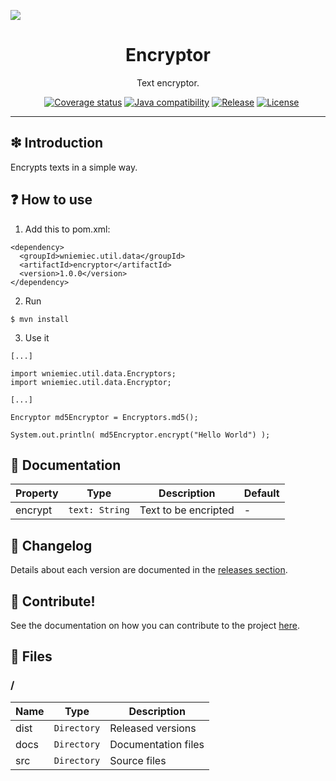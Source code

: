 ![](https://github.com/wniemiec-util-data/encryptor/blob/master/docs/img/logo/logo.jpg)

<h1 align='center'>Encryptor</h1>
<p align='center'>Text encryptor.</p>
<p align="center">
	<a href="https://github.com/wniemiec-util-data/encryptor/actions/workflows/windows.yml"><img src="https://github.com/wniemiec-util-data/encryptor/actions/workflows/windows.yml/badge.svg" alt=""></a>
	<a href="https://github.com/wniemiec-util-data/encryptor/actions/workflows/macos.yml"><img src="https://github.com/wniemiec-util-data/encryptor/actions/workflows/macos.yml/badge.svg" alt=""></a>
	<a href="https://github.com/wniemiec-util-data/encryptor/actions/workflows/ubuntu.yml"><img src="https://github.com/wniemiec-util-data/encryptor/actions/workflows/ubuntu.yml/badge.svg" alt=""></a>
	<a href="https://codecov.io/gh/wniemiec-util-data/encryptor"><img src="https://codecov.io/gh/wniemiec-util-data/encryptor/branch/master/graph/badge.svg?token=R2SFS4SP86" alt="Coverage status"></a>
	<a href="http://java.oracle.com"><img src="https://img.shields.io/badge/java-11+-D0008F.svg" alt="Java compatibility"></a>
	<a href="https://github.com/wniemiec-util-data/encryptor/releases"><img src="https://img.shields.io/github/v/release/wniemiec-util-data/encryptor" alt="Release"></a>
	<a href="https://github.com/wniemiec-util-data/encryptor/blob/master/LICENSE"><img src="https://img.shields.io/github/license/wniemiec-util-data/encryptor" alt="License"></a>
</p>
<hr />

## ❇ Introduction
Encrypts texts in a simple way.

## ❓ How to use
1. Add this to pom.xml:
```
<dependency>
  <groupId>wniemiec.util.data</groupId>
  <artifactId>encryptor</artifactId>
  <version>1.0.0</version>
</dependency>
```

2. Run
```
$ mvn install
```

3. Use it
```
[...]

import wniemiec.util.data.Encryptors;
import wniemiec.util.data.Encryptor;

[...]

Encryptor md5Encryptor = Encryptors.md5();

System.out.println( md5Encryptor.encrypt("Hello World") );
```

## 📖 Documentation
|        Property        |Type|Description|Default|
|----------------|-------------------------------|-----------------------------|--------|
|encrypt |`text: String`|Text to be encripted| - |

## 🚩 Changelog
Details about each version are documented in the [releases section](https://github.com/williamniemiec/wniemiec-util-data/encryptor/releases).

## 🤝 Contribute!
See the documentation on how you can contribute to the project [here](https://github.com/wniemiec-util-data/encryptor/blob/master/CONTRIBUTING.md).

## 📁 Files

### /
|        Name        |Type|Description|
|----------------|-------------------------------|-----------------------------|
|dist |`Directory`|Released versions|
|docs |`Directory`|Documentation files|
|src     |`Directory`| Source files|
